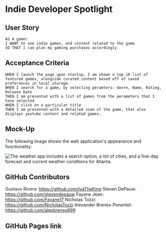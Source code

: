# Indie Developer Spotlight

## User Story

```
AS A gamer
I WANT to see indie games, and content related to the game
SO THAT I can plan my gaming purchases accordingly
```

## Acceptance Criteria

```
WHEN I launch the page upon startup, I am shown a top 10 list of featured games, alongside curated content based off of saved preferances in local storage.
WHEN I search for a game, by selecting peramters: Genre, Name, Rating, Release Date
THEN I am presented with a list of games from the perameters that I have selected
WHEN I click on a particular title
THEN I am presented with a detailed view of the game, that also displays youtube content and related games.
```

## Mock-Up

The following image shows the web application's appearance and functionality:

![The weather app includes a search option, a list of cities, and a five-day forecast and current weather conditions for Atlanta.](./Assets/06-server-side-apis-homework-demo.png)

## GitHub Contributors

Gustavo Rivera: https://github.com/IvaTheKing
Steven DePauw: https://github.com/stevendepauw
Fayane Jean: https://github.com/Fayane17
Nicholas Tozzi: https://github.com/NicholasTozzi
Alexander Brenes-Pimentel: https://github.com/alexbrenes999

## GitHub Pages link

